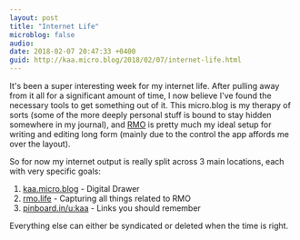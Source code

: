 ```yaml
---
layout: post
title: "Internet Life"
microblog: false
audio: 
date: 2018-02-07 20:47:33 +0400
guid: http://kaa.micro.blog/2018/02/07/internet-life.html
---
```

It's been a super interesting week for my internet life. After pulling away from it all for a significant amount of time, I now believe I've found the necessary tools to get something out of it. This micro.blog is my therapy of sorts (some of the more deeply personal stuff is bound to stay hidden somewhere in my journal), and [RMO](http://rmo.life) is pretty much my ideal setup for writing and editing long form (mainly due to the control the app affords me over the layout).

So for now my internet output is really split across 3 main locations, each with very specific goals:  

1. [kaa.micro.blog](http://kaa.micro.blog) - Digital Drawer
2. [rmo.life](http://rmo.life) - Capturing all things related to RMO
3. [pinboard.in/u:kaa](https://pinboard.in/u:kaa) - Links you should remember

Everything else can either be syndicated or deleted when the time is right.
